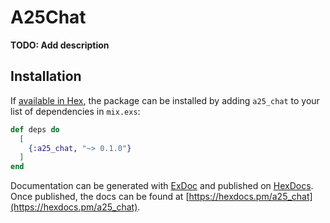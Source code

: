# A25Chat

**TODO: Add description**

## Installation

If [available in Hex](https://hex.pm/docs/publish), the package can be installed
by adding `a25_chat` to your list of dependencies in `mix.exs`:

```elixir
def deps do
  [
    {:a25_chat, "~> 0.1.0"}
  ]
end
```

Documentation can be generated with [ExDoc](https://github.com/elixir-lang/ex_doc)
and published on [HexDocs](https://hexdocs.pm). Once published, the docs can
be found at [https://hexdocs.pm/a25_chat](https://hexdocs.pm/a25_chat).

